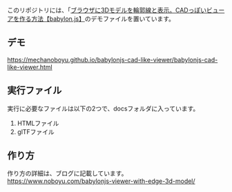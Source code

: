 

このリポジトリには、「[ブラウザに3Dモデルを輪郭線と表示。CADっぽいビューアを作る方法【babylon.js】](https://www.noboyu.com/babylonjs-viewer-with-edge-3d-model/)のデモファイルを置いています。

## デモ

https://mechanoboyu.github.io/babylonjs-cad-like-viewer/babylonjs-cad-like-viewer.html

## 実行ファイル
実行に必要なファイルは以下の2つで、docsフォルダに入っています。

1. HTMLファイル
2. glTFファイル

## 作り方
作り方の詳細は、ブログに記載しています。  
https://www.noboyu.com/babylonjs-viewer-with-edge-3d-model/




